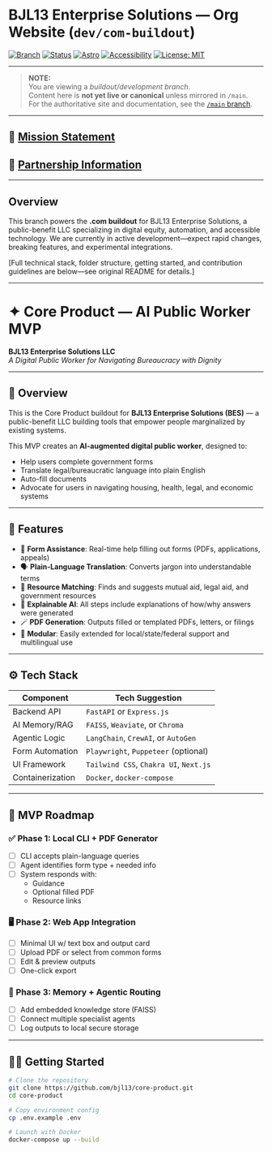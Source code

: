 # BJL13 Enterprise Solutions — Org Website (`dev/com-buildout`)

[![Branch](https://img.shields.io/badge/branch-dev--com--buildout-blueviolet)](https://github.com/BJL13-Enterprise-Solutions/Org-Website/tree/dev/com-buildout)
[![Status](https://img.shields.io/badge/status-in%20buildout-orange)](#status)
[![Astro](https://img.shields.io/badge/built%20with-astro-ff6f00)](https://astro.build/)
[![Accessibility](https://img.shields.io/badge/accessibility-WCAG%202.2%20%2F%20ADA-success)](https://www.w3.org/WAI/standards-guidelines/wcag/)
[![License: MIT](https://img.shields.io/github/license/BJL13-Enterprise-Solutions/Org-Website?color=green)](./LICENSE)

---

> **NOTE:**  
> You are viewing a *buildout/development branch*.  
> Content here is **not yet live or canonical** unless mirrored in `/main`.  
> For the authoritative site and documentation, see the [`/main` branch](https://github.com/BJL13-Enterprise-Solutions/Org-Website/tree/main).

---

## 📜 [Mission Statement](./Mission-Statement.md)

## 🤝 [Partnership Information](./Partnership-Info.md)

---

## Overview

This branch powers the **.com buildout** for BJL13 Enterprise Solutions, a public-benefit LLC specializing in digital equity, automation, and accessible technology. We are currently in active development—expect rapid changes, breaking features, and experimental integrations.

[Full technical stack, folder structure, getting started, and contribution guidelines are below—see original README for details.]

---
# ✦ Core Product — AI Public Worker MVP  
**BJL13 Enterprise Solutions LLC**  
_A Digital Public Worker for Navigating Bureaucracy with Dignity_

---

## 🧭 Overview

This is the Core Product buildout for **BJL13 Enterprise Solutions (BES)** — a public-benefit LLC building tools that empower people marginalized by existing systems.

This MVP creates an **AI-augmented digital public worker**, designed to:
- Help users complete government forms
- Translate legal/bureaucratic language into plain English
- Auto-fill documents
- Advocate for users in navigating housing, health, legal, and economic systems

---

## 🔧 Features

- 📄 **Form Assistance**: Real-time help filling out forms (PDFs, applications, appeals)
- 🗣️ **Plain-Language Translation**: Converts jargon into understandable terms
- 🤝 **Resource Matching**: Finds and suggests mutual aid, legal aid, and government resources
- 🧠 **Explainable AI**: All steps include explanations of how/why answers were generated
- 🪄 **PDF Generation**: Outputs filled or templated PDFs, letters, or filings
- 🧱 **Modular**: Easily extended for local/state/federal support and multilingual use

---

## ⚙️ Tech Stack

| Component        | Tech Suggestion                         |
|------------------|------------------------------------------|
| Backend API      | `FastAPI` or `Express.js`                |
| AI Memory/RAG    | `FAISS`, `Weaviate`, or `Chroma`         |
| Agentic Logic    | `LangChain`, `CrewAI`, or `AutoGen`      |
| Form Automation  | `Playwright`, `Puppeteer` (optional)     |
| UI Framework     | `Tailwind CSS`, `Chakra UI`, `Next.js`   |
| Containerization | `Docker`, `docker-compose`               |

---

## 🧪 MVP Roadmap

### ✅ Phase 1: Local CLI + PDF Generator
- [ ] CLI accepts plain-language queries
- [ ] Agent identifies form type + needed info
- [ ] System responds with:
  - Guidance
  - Optional filled PDF
  - Resource links

### 🖥️ Phase 2: Web App Integration
- [ ] Minimal UI w/ text box and output card
- [ ] Upload PDF or select from common forms
- [ ] Edit & preview outputs
- [ ] One-click export

### 🔗 Phase 3: Memory + Agentic Routing
- [ ] Add embedded knowledge store (FAISS)
- [ ] Connect multiple specialist agents
- [ ] Log outputs to local secure storage

---

## 🧑‍💻 Getting Started

```bash
# Clone the repository
git clone https://github.com/bjl13/core-product.git
cd core-product

# Copy environment config
cp .env.example .env

# Launch with Docker
docker-compose up --build
